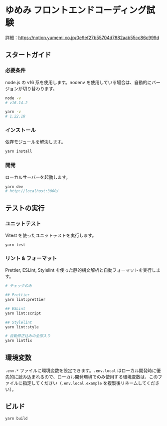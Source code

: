 # ゆめみ フロントエンドコーディング試験

詳細：https://notion.yumemi.co.jp/0e9ef27b55704d7882aab55cc86c999d

## スタートガイド

### 必要条件

node.js の v16 系を使用します。nodenv を使用している場合は、自動的にバージョンが切り替わります。

```sh
node -v
# v16.14.2

yarn -v
# 1.22.18
```

### インストール

依存モジュールを解決します。

```sh
yarn install
```

### 開発

ローカルサーバーを起動します。

```sh
yarn dev
# http://localhost:3000/
```

## テストの実行

### ユニットテスト

Vitest を使ったユニットテストを実行します。

```
yarn test
```

### リント & フォーマット

Prettier, ESLint, Stylelint を使った静的構文解析と自動フォーマットを実行します。

```sh
# チェックのみ

## Prettier
yarn lint:prettier

## ESLint
yarn lint:script

## Stylelint
yarn lint:style

# 自動修正込みの全部入り
yarn lintfix
```

## 環境変数

`.env.*` ファイルに環境変数を設定できます。`.env.local` はローカル開発時に優先的に読み込まれるので、ローカル開発環境でのみ使用する環境変数は、このファイルに指定してください（`.env.local.example` を複製後リネームしてください）。

## ビルド

```sh
yarn build
```
